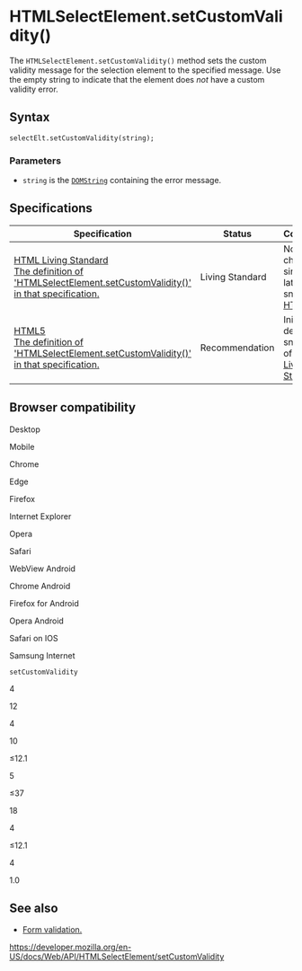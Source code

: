 HTMLSelectElement.setCustomValidity()
=====================================

The `HTMLSelectElement.setCustomValidity()` method sets the custom validity message for the selection element to the specified message. Use the empty string to indicate that the element does *not* have a custom validity error.

Syntax
------

    selectElt.setCustomValidity(string);

### Parameters

-   `string` is the [`DOMString`](../domstring) containing the error message.

Specifications
--------------

<table><thead><tr class="header"><th>Specification</th><th>Status</th><th>Comment</th></tr></thead><tbody><tr class="odd"><td><a href="https://html.spec.whatwg.org/multipage/#dom-cva-setcustomvalidity">HTML Living Standard<br />
<span class="small">The definition of 'HTMLSelectElement.setCustomValidity()' in that specification.</span></a></td><td><span class="spec-living">Living Standard</span></td><td>No change since the latest snapshot, <a href="https://www.w3.org/TR/html52/">HTML5</a>.</td></tr><tr class="even"><td><a href="https://www.w3.org/TR/html52/forms.html#dom-cva-setcustomvalidity">HTML5<br />
<span class="small">The definition of 'HTMLSelectElement.setCustomValidity()' in that specification.</span></a></td><td><span class="spec-rec">Recommendation</span></td><td>Initial definition, snapshot of <a href="https://html.spec.whatwg.org/multipage/">HTML Living Standard</a></td></tr></tbody></table>

Browser compatibility
---------------------

Desktop

Mobile

Chrome

Edge

Firefox

Internet Explorer

Opera

Safari

WebView Android

Chrome Android

Firefox for Android

Opera Android

Safari on IOS

Samsung Internet

`setCustomValidity`

4

12

4

10

≤12.1

5

≤37

18

4

≤12.1

4

1.0

See also
--------

-   [Form validation.](https://developer.mozilla.org/en-US/docs/Web/Guide/HTML/HTML5/Constraint_validation)

<a href="https://developer.mozilla.org/en-US/docs/Web/API/HTMLSelectElement/setCustomValidity" class="_attribution-link">https://developer.mozilla.org/en-US/docs/Web/API/HTMLSelectElement/setCustomValidity</a>
